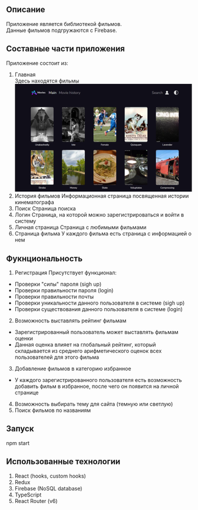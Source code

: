 ## Описание

Приложение является библиотекой фильмов.  
Данные фильмов подгружаются с Firebase.

## Составные части приложения

Приложение состоит из:

1. Главная  
   Здесь находятся фильмы
   ![img](./public/img/readme/main-page.png)
2. История фильмов
   Информационная страница посвященная истории кинематографа
3. Поиск
   Страница поиска
4. Логин
   Страница, на которой можно зарегистрироваться и войти в систему
5. Личная страница
   Страница с любимыми фильмами
6. Страница фильма
   У каждого фильма есть страница с информацией о нем

## Фукнциональность

1. Регистрация
   Присутствует функционал:

- Проверки "силы" пароля (sigh up)
- Проверки правильности пароля (login)
- Проверки правильности почты
- Проверки уникальности данного пользователя в системе (sigh up)
- Проверки существования данного пользователя в системе (login)

2. Возможность выставлять рейтинг фильмам

- Зарегистрированный пользователь может выставлять фильмам оценки
- Данная оценка влияет на глобальный рейтинг, который складывается
  из среднего арифметического оценок всех пользователей для этого фильма

3. Добавление фильмов в категорию избранное

- У каждого зарегистрированного пользователя есть возможность добавить фильм в избранное, после чего он появится на личной странице

4. Возможность выбирать тему для сайта (темную или светлую)
5. Поиск фильмов по названиям

## Запуск

npm start

## Использованные технологии

1. React (hooks, custom hooks)
2. Redux
3. Firebase (NoSQL database)
4. TypeScript
5. React Router (v6)
